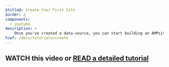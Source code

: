 ```yaml
---
$title@: Create Your First Site
$order: 2
components:
  - youtube
description: >
    Once you've created a data-source, you can start building an AMPsite by drag&droping components in pages. This tutorial will show you how use lists, details, ads, menu, youtube and twitter components to create a page in a few minutes.
href: /docs/tutorials/create
---
```

<h2>WATCH this video or <a href="/docs/tutorials/create/site">READ a detailed tutorial</a></h2>
<amp-youtube data-videoid="aj-j68fsqtE" layout="responsive" width="480" height="270"></amp-youtube>

